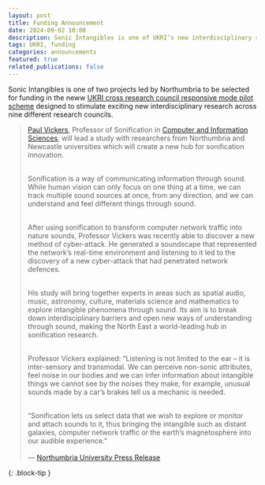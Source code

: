 ```yaml
---
layout: post
title: Funding Announcement
date: 2024-09-02 10:00
description: Sonic Intangibles is one of UKRI’s new interdisciplinary scheme projects
tags: UKRI, funding
categories: announcements
featured: true
related_publications: false
---
```


Sonic Intangibles is one of two projects led by Northumbria  to be selected for funding in the neww [UKRI cross research council responsive mode pilot scheme](https://www.ukri.org/news/first-projects-from-ukris-new-interdisciplinary-scheme-announced/) designed to stimulate exciting new interdisciplinary research across nine different research councils. 


>[Paul Vickers](https://www.northumbria.ac.uk/about-us/our-staff/v/paul-vickers/), Professor of Sonification in [Computer and Information Sciences](https://www.northumbria.ac.uk/about-us/academic-departments/computer-and-information-sciences/), will lead a study with researchers from Northumbria and Newcastle universities which will create a new hub for sonification innovation.<br>
><br>
>
>Sonification is a way of communicating information through sound. While human vision can only focus on one thing at a time, we can track multiple sound sources at once, from any direction, and we can understand and feel different things through sound.<br>
><br>
>
>After using sonification to transform computer network traffic into nature sounds, Professor Vickers was recently able to discover a new method of cyber-attack. He generated a soundscape that represented the network’s real-time environment and listening to it led to the discovery of a new cyber-attack that had penetrated network defences.<br>
><br>
>
>His study will bring together experts in areas such as spatial audio, music, astronomy, culture, materials science and mathematics to explore intangible phenomena through sound. Its aim is to break down interdisciplinary barriers and open new ways of understanding through sound, making the North East a world-leading hub in sonification research.<br>
><br>
>
>Professor Vickers explained: “Listening is not limited to the ear – it is inter-sensory and transmodal. We can perceive non-sonic attributes, feel noise in our bodies and we can infer information about intangible things we cannot see by the noises they make, for example, unusual sounds made by a car’s brakes tell us a mechanic is needed.<br>
><br>
>
>“Sonification lets us select data that we wish to explore or monitor and attach sounds to it, thus bringing the intangible such as distant galaxies, computer network traffic or the earth’s magnetosphere into our audible experience."<br>
><br>
>&mdash; [Northumbria University Press Release](https://www.northumbria.ac.uk/about-us/news-events/news/lead-poisoning-and-sonic-innovation/)
>
{: .block-tip }